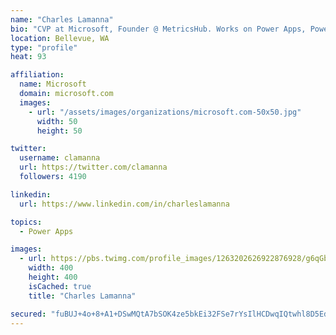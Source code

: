 ```yaml
---
name: "Charles Lamanna"
bio: "CVP at Microsoft, Founder @ MetricsHub. Works on Power Apps, Power Automate, Power Virtual Agent, Common Data Service and Dynamics 365."
location: Bellevue, WA
type: "profile"
heat: 93

affiliation:
  name: Microsoft
  domain: microsoft.com
  images:
    - url: "/assets/images/organizations/microsoft.com-50x50.jpg"
      width: 50
      height: 50

twitter:
  username: clamanna
  url: https://twitter.com/clamanna
  followers: 4190

linkedin:
  url: https://www.linkedin.com/in/charleslamanna

topics:
  - Power Apps

images:
  - url: https://pbs.twimg.com/profile_images/1263202626922876928/g6qGbHZ-_400x400.jpg
    width: 400
    height: 400
    isCached: true
    title: "Charles Lamanna"

secured: "fuBUJ+4o+8+A1+DSwMQtA7bSOK4ze5bkEi32FSe7rYsIlHCDwqIQtwhl8D5Ed3Y4kK6DIZjST5/UMrSM6o03jkDU0moVuQkJuCwET2lfv1H1KHRbWeueG1vKIcBU0vRMfNxhjBgaPyi5zieAxtpi5ENOBdXnDFpmPfIzXiMLcYHZmv9W1uhQlqhARL5lTm/69r7kI9Jk0ppSue3rLYKcoUUM/k73/hR/68HOr5XWwx+9jzxPzYW/+YrvzqkjVKi8inXHa5sKZKoprnn09/5vMD4u/bNMsEb5NOkK+nQ/o8RoB+IvKiLRqJK0jx65Gm4Ll4btTdZZbbKAfznT+fAEUsFFTj1gUQNVCLfe7tKhiU1VNG4xEPx1eZTAEaxRSAOybVJfD8hIeAT9LaV/MmszxQ==;ZeUdjT4SwOOS2LeRgzqHgA=="
---
```


